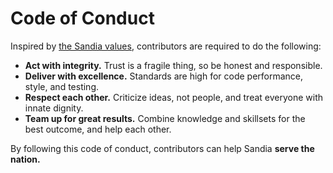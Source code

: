 # Code of Conduct

Inspired by [the Sandia values](https://hr.sandia.gov/career/performance-management/sandia-values/), contributors are required to do the following:

- **Act with integrity.** Trust is a fragile thing, so be honest and responsible.
- **Deliver with excellence.** Standards are high for code performance, style, and testing.
- **Respect each other.** Criticize ideas, not people, and treat everyone with innate dignity.
- **Team up for great results.** Combine knowledge and skillsets for the best outcome, and help each other.

By following this code of conduct, contributors can help Sandia **serve the nation.**
